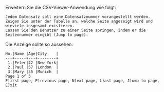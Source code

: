 

Erweitern Sie die CSV-Viewer-Anwendung wie folgt:

    Jedem Datensatz soll eine Datensatznummer vorangestellt werden.
    Zeigen Sie unter der Tabelle an, welche Seite angezeigt wird und wieviele insgesamt existieren.
    Lassen Sie den Benutzer zu einer Seite springen, indem er die Seitennummer eingibt (Jump to page).

Die Anzeige sollte so aussehen:

```
No.|Name |Age|City    |
---+-----+---+--------+ 
 1.|Peter|42 |New York|
 2.|Paul |57 |London  |
 3.|Mary |35 |Munich  |
Page 1 of 3
F)irst page, P)revious page, N)ext page, L)ast page, J)ump to page, E)xit
```
